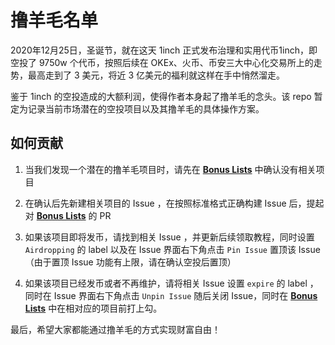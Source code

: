 # 撸羊毛名单

2020年12月25日，圣诞节，就在这天 1inch 正式发布治理和实用代币1inch，即空投了 9750w 个代币，按照后续在 OKEx、火币、币安三大中心化交易所上的走势，最高走到了 3 美元，将近 3 亿美元的福利就这样在手中悄然溜走。

鉴于 1inch 的空投造成的大额利润，使得作者本身起了撸羊毛的念头。该 repo 暂定为记录当前市场潜在的空投项目以及其撸羊毛的具体操作方案。

## 如何贡献

1. 当我们发现一个潜在的撸羊毛项目时，请先在 [**Bonus Lists**](https://github.com/Whisker17/deal-hunter/blob/main/BonusLists.md) 中确认没有相关项目

2. 在确认后先新建相关项目的 Issue ，在按照标准格式正确构建 Issue 后，提起对 [**Bonus Lists**](https://github.com/Whisker17/deal-hunter/blob/main/BonusLists.md) 的 PR

3. 如果该项目即将发币，请找到相关 Issue ，并更新后续领取教程，同时设置 `Airdropping` 的 label 以及在 Issue 界面右下角点击 `Pin Issue` 置顶该 Issue（由于置顶 Issue 功能有上限，请在确认空投后置顶）

4. 如果该项目已经发币或者不再维护，请将相关 Issue 设置 `expire` 的 label ，同时在 Issue 界面右下角点击 `Unpin Issue` 随后关闭 Issue，同时在 [**Bonus Lists**](https://github.com/Whisker17/deal-hunter/blob/main/BonusLists.md) 中在相对应的项目前打上勾。

最后，希望大家都能通过撸羊毛的方式实现财富自由！
